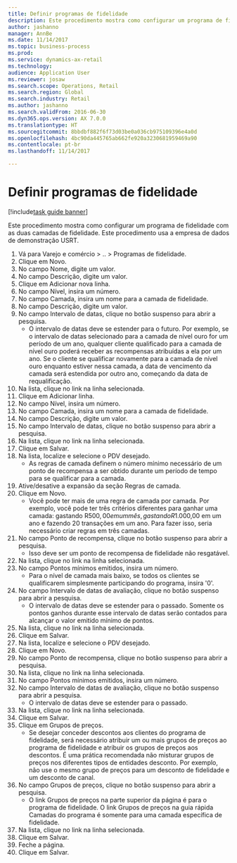 ```yaml
--- 
title: Definir programas de fidelidade
description: Este procedimento mostra como configurar um programa de fidelidade com as duas camadas de fidelidade.
author: jashanno
manager: AnnBe
ms.date: 11/14/2017
ms.topic: business-process
ms.prod: 
ms.service: dynamics-ax-retail
ms.technology: 
audience: Application User
ms.reviewer: josaw
ms.search.scope: Operations, Retail
ms.search.region: Global
ms.search.industry: Retail
ms.author: jashanno
ms.search.validFrom: 2016-06-30
ms.dyn365.ops.version: AX 7.0.0
ms.translationtype: HT
ms.sourcegitcommit: 8bbdbf882f6f73d03be0a036cb975109396e4a0d
ms.openlocfilehash: 4bc90da445765ab662fe920a3230681959469a90
ms.contentlocale: pt-br
ms.lasthandoff: 11/14/2017

---
```

# <a name="define-loyalty-programs"></a>Definir programas de fidelidade

[!include[task guide banner](../includes/task-guide-banner.md)]

Este procedimento mostra como configurar um programa de fidelidade com as duas camadas de fidelidade. Este procedimento usa a empresa de dados de demonstração USRT.

1. Vá para Varejo e comércio > .. > Programas de fidelidade.
2. Clique em Novo.
3. No campo Nome, digite um valor.
4. No campo Descrição, digite um valor.
5. Clique em Adicionar nova linha.
6. No campo Nível, insira um número.
7. No campo Camada, insira um nome para a camada de fidelidade.
8. No campo Descrição, digite um valor.
9. No campo Intervalo de datas, clique no botão suspenso para abrir a pesquisa.
    * O intervalo de datas deve se estender para o futuro. Por exemplo, se o intervalo de datas selecionado para a camada de nível ouro for um período de um ano, qualquer cliente qualificado para a camada de nível ouro poderá receber as recompensas atribuídas a ela por um ano. Se o cliente se qualificar novamente para a camada de nível ouro enquanto estiver nessa camada, a data de vencimento da camada será estendida por outro ano, começando da data de requalificação.  
10. Na lista, clique no link na linha selecionada.
11. Clique em Adicionar linha.
12. No campo Nível, insira um número.
13. No campo Camada, insira um nome para a camada de fidelidade.
14. No campo Descrição, digite um valor.
15. No campo Intervalo de datas, clique no botão suspenso para abrir a pesquisa.
16. Na lista, clique no link na linha selecionada.
17. Clique em Salvar.
18. Na lista, localize e selecione o PDV desejado.
    * As regras de camada definem o número mínimo necessário de um ponto de recompensa a ser obtido durante um período de tempo para se qualificar para a camada.  
19. Ative/desative a expansão da seção Regras de camada.
20. Clique em Novo.
    * Você pode ter mais de uma regra de camada por camada. Por exemplo, você pode ter três critérios diferentes para ganhar uma camada: gastando R$500,00 em um mês, gastando R$1.000,00 em um ano e fazendo 20 transações em um ano. Para fazer isso, seria necessário criar regras em três camadas.  
21. No campo Ponto de recompensa, clique no botão suspenso para abrir a pesquisa.
    * Isso deve ser um ponto de recompensa de fidelidade não resgatável.  
22. Na lista, clique no link na linha selecionada.
23. No campo Pontos mínimos emitidos, insira um número.
    * Para o nível de camada mais baixo, se todos os clientes se qualificarem simplesmente participando do programa, insira '0'.  
24. No campo Intervalo de datas de avaliação, clique no botão suspenso para abrir a pesquisa.
    * O intervalo de datas deve se estender para o passado. Somente os pontos ganhos durante esse intervalo de datas serão contados para alcançar o valor emitido mínimo de pontos.  
25. Na lista, clique no link na linha selecionada.
26. Clique em Salvar.
27. Na lista, localize e selecione o PDV desejado.
28. Clique em Novo.
29. No campo Ponto de recompensa, clique no botão suspenso para abrir a pesquisa.
30. Na lista, clique no link na linha selecionada.
31. No campo Pontos mínimos emitidos, insira um número.
32. No campo Intervalo de datas de avaliação, clique no botão suspenso para abrir a pesquisa.
    * O intervalo de datas deve se estender para o passado.  
33. Na lista, clique no link na linha selecionada.
34. Clique em Salvar.
35. Clique em Grupos de preços.
    * Se desejar conceder descontos aos clientes do programa de fidelidade, será necessário atribuir um ou mais grupos de preços ao programa de fidelidade e atribuir os grupos de preços aos descontos. É uma prática recomendada não misturar grupos de preços nos diferentes tipos de entidades desconto.  Por exemplo, não use o mesmo grupo de preços para um desconto de fidelidade e um desconto de canal.  
36. No campo Grupos de preços, clique no botão suspenso para abrir a pesquisa.
    * O link Grupos de preços na parte superior da página é para o programa de fidelidade. O link Grupos de preços na guia rápida Camadas do programa é somente para uma camada específica de fidelidade.  
37. Na lista, clique no link na linha selecionada.
38. Clique em Salvar.
39. Feche a página.
40. Clique em Salvar.


